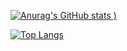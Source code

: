 [![Anurag's GitHub stats](https://github-readme-stats.vercel.app/api?username=TimCrooker&count_private=true&show_icons=true)
)](https://github.com/anuraghazra/github-readme-stats)

[![Top Langs](https://github-readme-stats.vercel.app/api/top-langs/?username=TimCrooker)](https://github.com/anuraghazra/github-readme-stats)
